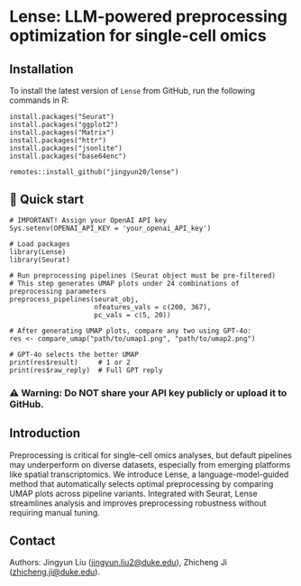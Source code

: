 # Lense: LLM-powered preprocessing optimization for single-cell omics


## Installation 

To install the latest version of `Lense` from GitHub, run the following commands in R:

```{r eval = FALSE}
install.packages("Seurat")
install.packages("ggplot2")
install.packages("Matrix")
install.packages("httr")
install.packages("jsonlite")
install.packages("base64enc")

remotes::install_github("jingyun20/lense")
```

##  🚀 Quick start

```{r eval = FALSE}
# IMPORTANT! Assign your OpenAI API key
Sys.setenv(OPENAI_API_KEY = 'your_openai_API_key')

# Load packages
library(Lense)
library(Seurat)

# Run preprocessing pipelines (Seurat object must be pre-filtered)
# This step generates UMAP plots under 24 combinations of preprocessing parameters
preprocess_pipelines(seurat_obj,
                     nfeatures_vals = c(200, 367),
                     pc_vals = c(5, 20))

# After generating UMAP plots, compare any two using GPT-4o:
res <- compare_umap("path/to/umap1.png", "path/to/umap2.png")

# GPT-4o selects the better UMAP
print(res$result)     # 1 or 2
print(res$raw_reply)  # Full GPT reply

```

### ⚠️ Warning: Do NOT share your API key publicly or upload it to GitHub.

## Introduction
Preprocessing is critical for single-cell omics analyses, but default pipelines may underperform on diverse datasets, especially
from emerging platforms like spatial transcriptomics. We introduce Lense, a language-model-guided method that automatically
selects optimal preprocessing by comparing UMAP plots across pipeline variants. Integrated with Seurat, Lense streamlines
analysis and improves preprocessing robustness without requiring manual tuning.

## Contact

Authors: Jingyun Liu (jingyun.liu2@duke.edu), Zhicheng Ji (zhicheng.ji@duke.edu).


